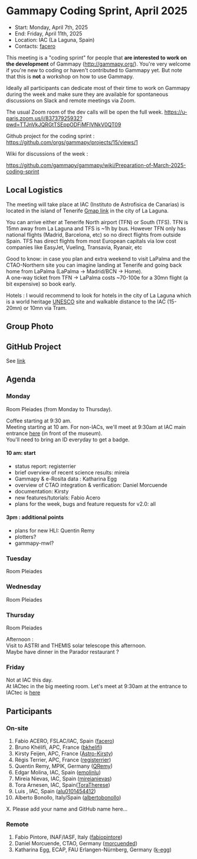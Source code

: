 # Gammapy Coding Sprint, April 2025

* Start: Monday, April 7th, 2025 
* End: Friday, April 11th, 2025
* Location: IAC (La Laguna, Spain)
* Contacts: [facero](https://github.com/facero)

This meeting is a "coding sprint" for people that **are interested to work on the development** of Gammapy
(http://gammapy.org/). You're very welcome if you're new to coding or haven't contributed to
Gammapy yet. But note that this is **not** a workshop on how to use Gammapy.

Ideally all participants can dedicate most of their time to work on Gammapy during the week and make sure they are available for spontaneous discussions on Slack and remote meetings via Zoom.

The usual Zoom room of the dev calls will be open the full week.
https://u-paris.zoom.us/j/83737925932?pwd=TTJnVkJQRGtTSEppODFjMFlVNkV0QT09

Github project for the coding sprint : https://github.com/orgs/gammapy/projects/15/views/1

Wiki for discussions of the week : 

https://github.com/gammapy/gammapy/wiki/Preparation-of-March-2025-coding-sprint

## Local Logistics

The meeting will take place at IAC (Instituto de Astrofisica de Canarias) is located in the island of Tenerife [Gmap link](https://maps.app.goo.gl/T1GSm5owLfRmhF17A) in the city of La Laguna.

You can arrive either at Tenerife North airport (TFN) or South (TFS).  TFN is 15mn away from La Laguna and TFS is ~1h by bus. 
However TFN only has national flights (Madrid, Barcelona, etc) so no direct flights from outside Spain. TFS has direct flights from most European capitals via low cost companies like EasyJet, Vueling, Transavia, Ryanair, etc

Good to know: in case you plan and extra weekend to visit LaPalma and the CTAO-Northern site  you can imagine landing at Tenerife and going back home from LaPalma (LaPalma -> Madrid/BCN -> Home).  
A one-way ticket from TFN -> LaPalma costs ~70-100e for a 30mn flight (a bit expensive) so book early.


Hotels : I would recommend to look for hotels in the city of La Laguna which is a world heritage [UNESCO](https://whc.unesco.org/fr/list/929/gallery/) site and walkable distance to the IAC (15-20mn) or 10mn via Tram.


## Group Photo

## GitHub Project

See [link](https://github.com/orgs/gammapy/projects/28/views/1?visibleFields=%5B%22Title%22%2C%22Assignees%22%2C%22Status%22%2C%22Linked+pull+requests%22%2C%22Type%22%2C%22Labels%22%5D)

## Agenda


### Monday
Room Pleiades (from Monday to Thursday). 

Coffee starting at 9:30 am.  
Meeting starting at 10 am.
For non-IACs, we'll meet at 9:30am at IAC main entrance [here](https://maps.app.goo.gl/R82vvDhMeSgoZ5Re6) (in front of the museum).  
You'll need to bring an ID everyday to get a badge.

#### 10 am: start
- status report: registerrier
- brief overview of recent science results: mireia
- Gammapy & e-Rosita data : Katharina Egg
- overview of CTAO integration & verification: Daniel Morcuende
- documentation: Kirsty 
- new features/tutorials: Fabio Acero
- plans for the week, bugs and feature requests for v2.0: all

#### 3pm : additional points
- plans for new HLI:  Quentin Remy
- plotters?
- gammapy-mwl?

### Tuesday
Room Pleiades


### Wednesday
Room Pleiades

  
### Thursday
Room Pleiades

Afternoon :   
Visit to ASTRI and THEMIS solar telescope this afternoon.    
Maybe have dinner in the Parador restaurant ?

### Friday

Not at IAC this day.  
At IACtec in the big meeting room.
Let's meet at 9:30am at the entrance to IACtec is [here](https://maps.app.goo.gl/9cF4rHbycY6kUzac6) 


## Participants


### On-site

1. Fabio ACERO, FSLAC/IAC, Spain  ([facero](https://github.com/facero))
2. Bruno Khélifi, APC, France ([bkhelifi](https://github.com/bkhelifi))
3. Kirsty Feijen, APC, France ([Astro-Kirsty](https://github.com/Astro-Kirsty))
4. Régis Terrier, APC, France ([registerrier](https://github.com/registerrier))
5. Quentin Remy, MPIK, Germany ([QRemy](https://github.com/QRemy))
6. Edgar Molina, IAC, Spain ([emolinlu](https://github.com/emolinlu))
7. Mireia Nievas, IAC, Spain ([mireianievas](https://github.com/mireianievas))
8. Tora Arnesen, IAC, Spain([ToraTherese](https://github.com/ToraTherese))
9. Luis , IAC, Spain ([alu0101454412](https://github.com/alu0101454412))
10. Alberto Bonollo, Italy/Spain ([albertobonollo](https://github.com//albertobonollo))

X. Please add your name and GitHub name here...

### Remote
1. Fabio Pintore, INAF/IASF, Italy ([fabiopintore](https://github.com/fabiopintore))
2. Daniel Morcuende, CTAO, Germany ([morcuended](https://github.com/morcuended))
3. Katharina Egg, ECAP, FAU Erlangen-Nürnberg, Germany ([k-egg](https://github.com/k-egg))


